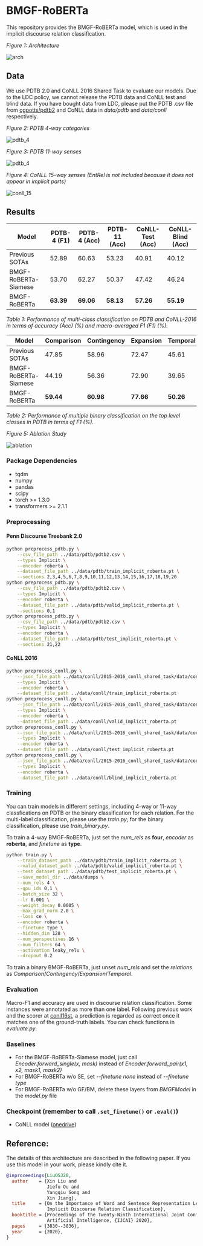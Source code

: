 # BMGF-RoBERTa

This repository provides the BMGF-RoBERTa model, which is used in the implicit discourse relation classification. 

*Figure 1: Architecture*

![arch](figs/arch.png)


## Data

We use PDTB 2.0 and CoNLL 2016 Shared Task to evaluate our models.
Due to the LDC policy, we cannot release the PDTB data and CoNLL test and blind data.
If you have bought data from LDC, please put the PDTB .csv file from [cgpotts/pdtb2](https://github.com/cgpotts/pdtb2) and CoNLL data in *data/pdtb* and *data/conll* respectively.

*Figure 2: PDTB 4-way categories*

![pdtb_4](figs/pdtb_4.png)


*Figure 3: PDTB 11-way senses*

![pdtb_4](figs/pdtb_11.png)


*Figure 4: CoNLL 15-way senses (EntRel is not included because it does not appear in implicit parts)*

![conll_15](figs/conll_15.png)


## Results

| Model | PDTB-4 (F1) | PDTB-4 (Acc) | PDTB-11 (Acc) | CoNLL-Test (Acc) | CoNLL-Blind (Acc) |
| --- | --- | --- | --- | --- | --- |
| Previous SOTAs | 52.89 | 60.63 | 53.23| 40.91 | 40.12 |
| BMGF-RoBERTa-Siamese | 53.70 | 62.27 | 50.37 | 47.42 | 46.24 |
| BMGF-RoBERTa | **63.39** | **69.06** | **58.13** | **57.26** | **55.19** |

*Table 1: Performance of multi-class classification on PDTB and CoNLL-2016 in terms of accuracy (Acc) (%) and macro-averaged F1 (F1) (%).*

| Model | Comparison | Contingency | Expansion | Temporal |
| --- | --- | --- | --- | --- |
| Previous SOTAs | 47.85 | 58.96 | 72.47 | 45.61 | 
| BMGF-RoBERTa-Siamese | 44.19 | 56.36 | 72.90 | 39.65 | 
| BMGF-RoBERTa | **59.44** | **60.98** | **77.66** | **50.26** |

*Table 2: Performance of multiple binary classification on the top level classes in PDTB in terms of F1 (%).*

*Figure 5: Ablation Study*

![ablation](figs/ablation.png)


### Package Dependencies

* tqdm
* numpy
* pandas
* scipy
* torch >= 1.3.0
* transformers >= 2.1.1

### Preprocessing

#### Penn Discourse Treebank 2.0

```bash
python preprocess_pdtb.py \
    --csv_file_path ../data/pdtb/pdtb2.csv \
    --types Implicit \
    --encoder roberta \
    --dataset_file_path ../data/pdtb/train_implicit_roberta.pt \
    --sections 2,3,4,5,6,7,8,9,10,11,12,13,14,15,16,17,18,19,20
python preprocess_pdtb.py \
    --csv_file_path ../data/pdtb/pdtb2.csv \
    --types Implicit \
    --encoder roberta \
    --dataset_file_path ../data/pdtb/valid_implicit_roberta.pt \
    --sections 0,1
python preprocess_pdtb.py \
    --csv_file_path ../data/pdtb/pdtb2.csv \
    --types Implicit \
    --encoder roberta \
    --dataset_file_path ../data/pdtb/test_implicit_roberta.pt \
    --sections 21,22
```

#### CoNLL 2016

```bash
python preprocess_conll.py \
    --json_file_path ../data/conll/2015-2016_conll_shared_task/data/conll16st-en-03-29-16-train/relations.json \
    --types Implicit \
    --encoder roberta \
    --dataset_file_path ../data/conll/train_implicit_roberta.pt
python preprocess_conll.py \
    --json_file_path ../data/conll/2015-2016_conll_shared_task/data/conll16st-en-03-29-16-dev/relations.json \
    --types Implicit \
    --encoder roberta \
    --dataset_file_path ../data/conll/valid_implicit_roberta.pt
python preprocess_conll.py \
    --json_file_path ../data/conll/2015-2016_conll_shared_task/data/conll16st-en-03-29-16-test/relations.json \
    --types Implicit \
    --encoder roberta \
    --dataset_file_path ../data/conll/test_implicit_roberta.pt
python preprocess_conll.py \
    --json_file_path ../data/conll/2015-2016_conll_shared_task/data/conll15st-en-03-29-16-blind-test/relations.json \
    --types Implicit \
    --encoder roberta \
    --dataset_file_path ../data/conll/blind_implicit_roberta.pt
```

### Training

You can train models in different settings, including 4-way or 11-way classfications on PDTB or the binary classification for each relation.
For the multi-label classification, please use the *train.py*; for the binary classification, please use *train_binary.py*.

To train a 4-way BMGF-RoBERTa, just set the *num_rels* as **four**, *encoder* as **roberta**, and *finetune* as **type**.
```bash
python train.py \
    --train_dataset_path ../data/pdtb/train_implicit_roberta.pt \
    --valid_dataset_path ../data/pdtb/valid_implicit_roberta.pt \
    --test_dataset_path ../data/pdtb/test_implicit_roberta.pt \
    --save_model_dir ../data/dumps \
    --num_rels 4 \
    --gpu_ids 0,1 \
    --batch_size 32 \
    --lr 0.001 \
    --weight_decay 0.0005 \
    --max_grad_norm 2.0 \
    --loss ce \
    --encoder roberta \
    --finetune type \
    --hidden_dim 128 \
    --num_perspectives 16 \
    --num_filters 64 \
    --activation leaky_relu \
    --dropout 0.2
```

To train a binary BMGF-RoBERTa, just unset *num_rels* and set the *relations* as *Comparison*/*Contingency*/*Expansion*/*Temporal*.

### Evaluation

Macro-F1 and accuracy are used in discourse relation classification. Some instances were annotated as more than one label. Following previous work and the scorer at [conll16st](https://github.com/attapol/conll16st), a prediction is regarded as correct once it matches one of the ground-truth labels.
You can check functions in *evaluate.py*.

### Baselines

* For the BMGF-RoBERTa-Siamese model, just call *Encoder.forward_single(x, mask)* instead of *Encoder.forward_pair(x1, x2, mask1, mask2)*
* For BMGF-RoBERTa w/o SE, set *--finetune none* instead of *--finetune type*
* For BMGF-RoBERTa w/o GF/BM, delete these layers from *BMGFModel* in the *model.py* file

### Checkpoint (remember to call `.set_finetune()` or `.eval()`)

* CoNLL model ([onedrive](https://hkustconnect-my.sharepoint.com/:u:/g/personal/xliucr_connect_ust_hk/EY1RvhZCqaBFkzmcvqDfC3ABkRGjnsTahNTgu8O_jX1ajg?e=1fEbw0))

## Reference:
The details of this architecture are described in the following paper. If you use this model in your work, please kindly cite it.

```bibtex
@inproceedings{LiuOSJ20,
  author    = {Xin Liu and
               Jiefu Ou and
               Yangqiu Song and
               Xin Jiang},
  title     = {On the Importance of Word and Sentence Representation Learning in
               Implicit Discourse Relation Classification},
  booktitle = {Proceedings of the Twenty-Ninth International Joint Conference on
               Artificial Intelligence, {IJCAI} 2020},
  pages     = {3830--3836},
  year      = {2020},
}
```
